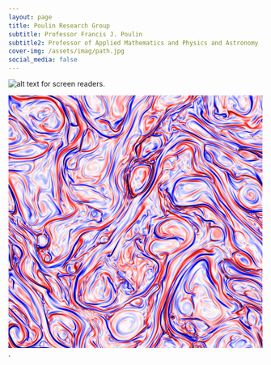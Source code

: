 ```yaml
---
layout: page
title: Poulin Research Group
subtitle: Professor Francis J. Poulin 
subtitle2: Professor of Applied Mathematics and Physics and Astronomy
cover-img: /assets/imag/path.jpg
social_media: false
---
```


![alt text for screen readers](/assets/img/path.jpg "Text to show on mouseover").

![alt text for screen readers](/assets/img/q-picture-zoomed.jpg "Text to show on mouseover").
